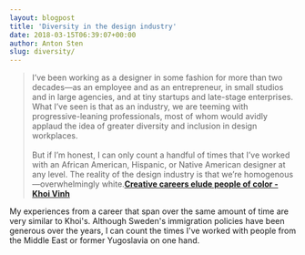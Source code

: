 ```yaml
---
layout: blogpost
title: 'Diversity in the design industry'
date: 2018-03-15T06:39:07+00:00
author: Anton Sten
slug: diversity/
---
```


>I’ve been working as a designer in some fashion for more than two decades—as an employee and as an entrepreneur, in small studios and in large agencies, and at tiny startups and late-stage enterprises. What I’ve seen is that as an industry, we are teeming with progressive-leaning professionals, most of whom would avidly applaud the idea of greater diversity and inclusion in design workplaces.<br /><br />
But if I’m honest, I can only count a handful of times that I’ve worked with an African American, Hispanic, or Native American designer at any level. The reality of the design industry is that we’re homogenous—overwhelmingly white.**[Creative careers elude people of color - Khoi Vinh](https://qz.com/1216574/creative-careers-elude-people-of-color/)**

My experiences from a career that span over the same amount of time are very similar to Khoi's. Although Sweden's immigration policies have been generous over the years, I can count the times I've worked with people from the Middle East or former Yugoslavia on one hand.
